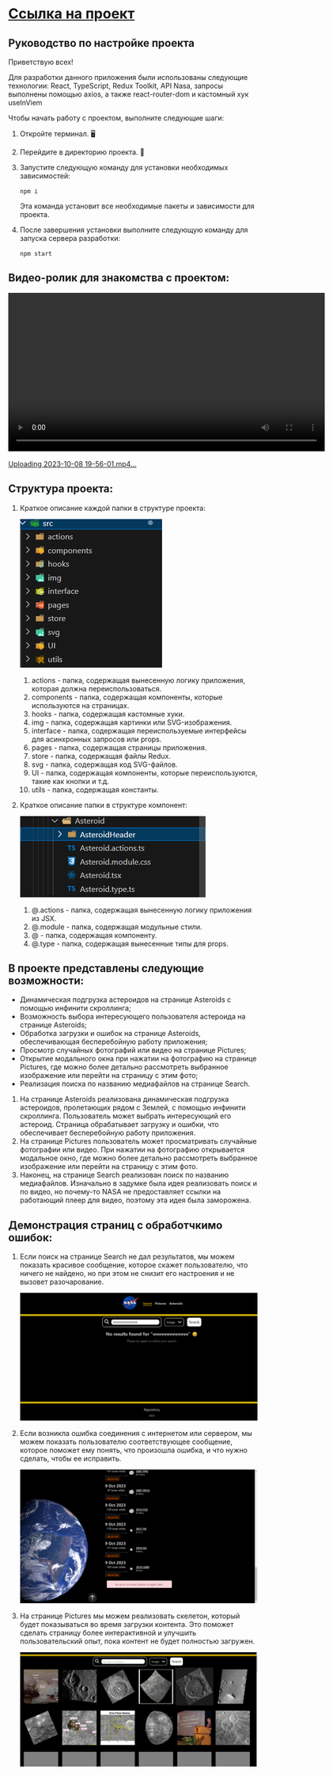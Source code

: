 # [Ссылка на проект](https://justdoingl.github.io/nasaApi-reactTS-reduxTK/)

## Руководство по настройке проекта

Приветствую всех!

Для разработки данного приложения были использованы следующие технологии: React, TypeScript, Redux Toolkit, API Nasa, запросы выполнены помощью axios, а также react-router-dom и кастомный хук useInViem

Чтобы начать работу с проектом, выполните следующие шаги:

1. Откройте терминал. 🖥️
2. Перейдите в директорию проекта. 📂
3. Запустите следующую команду для установки необходимых зависимостей:

   ```
   npm i
   ```

   Эта команда установит все необходимые пакеты и зависимости для проекта.
4. После завершения установки выполните следующую команду для запуска сервера разработки:

   ```
   npm start
   ```
## Видео-ролик для знакомства с проектом:


<video width="640" height="320" controls>
  <source src="./helpers/2023-10-08 19-56-01.mp4" type="video/mp4">
  Ваш браузер не поддерживает тег video.
</video>

[Uploading 2023-10-08 19-56-01.mp4…](https://www.youtube.com/watch?v=4Bxm04JZRoM)


## Структура проекта:
1. Краткое описание каждой папки в структуре проекта:

   ![Структрура компонент](./helpers/СтруктураПроекта.png) 
   1. actions - папка, содержащая вынесенную логику приложения, которая должна переиспользоваться.
   2. components - папка, содержащая компоненты, которые используются на страницах.
   3. hooks - папка, содержащая кастомные хуки.
   4. img - папка, содержащая картинки или SVG-изображения.
   5. interface - папка, содержащая переиспользуемые интерфейсы для асинхронных запросов или props.
   6. pages - папка, содержащая страницы приложения.
   7. store - папка, содержащая файлы Redux.
   8. svg - папка, содержащая код SVG-файлов.
   9. UI - папка, содержащая компоненты, которые переиспользуются, такие как кнопки и т.д.
   10. utils - папка, содержащая константы.

2. Краткое описание папки в структуре компонент: 
   
   ![Структрура компонент](./helpers/СТруктура.png) 
   1. @.actions - папка, содержащая вынесенную логику приложения из JSX.
   2. @.module - папка, содержащая модульные стили.
   3. @ - папка, содержащая компоненту.
   4. @.type - папка, содержащая вынесенные типы для props.

## В проекте представлены следующие возможности:
- Динамическая подгрузка астероидов на странице Asteroids с помощью инфинити скроллинга;
- Возможность выбора интересующего пользователя астероида на странице Asteroids;
- Обработка загрузки и ошибок на странице Asteroids, обеспечивающая бесперебойную работу приложения;
- Просмотр случайных фотографий или видео на странице Pictures;
- Открытие модального окна при нажатии на фотографию на странице Pictures, где можно более детально рассмотреть выбранное изображение или перейти на страницу с этим фото;
- Реализация поиска по названию медиафайлов на странице Search.

1. На странице Asteroids реализована динамическая подгрузка астероидов, пролетающих рядом с Землей, с помощью инфинити скроллинга. Пользователь может выбрать интересующий его астероид. Страница обрабатывает загрузку и ошибки, что обеспечивает бесперебойную работу приложения.
2. На странице Pictures пользователь может просматривать случайные фотографии или видео. При нажатии на фотографию открывается модальное окно, где можно более детально рассмотреть выбранное изображение или перейти на страницу с этим фото.
3. Наконец, на странице Search реализован поиск по названию медиафайлов. Изначально в задумке была идея реализовать поиск и по видео, но почему-то NASA не предоставляет ссылки на работающий плеер для видео, поэтому эта идея была заморожена.
   
## Демонстрация страниц с обработчкимо ошибок:
1. Если поиск на странице Search не дал результатов, мы можем показать красивое сообщение, которое скажет пользователю, что ничего не найдено, но при этом не снизит его настроения и не вызовет разочарование.
   
     ![Структрура компонент](./helpers/SearchError.png) 

2. Если возникла ошибка соединения с интернетом или сервером, мы можем показать пользователю соответствующее сообщение, которое поможет ему понять, что произошла ошибка, и что нужно сделать, чтобы ее исправить.
   
     ![Структрура компонент](./helpers/AnError.png) 

3. На странице Pictures мы можем реализовать скелетон, который будет показываться во время загрузки контента. Это поможет сделать страницу более интерактивной и улучшить пользовательский опыт, пока контент не будет полностью загружен.
   
     ![Структрура компонент](./helpers/Skeliton.png) 
   


